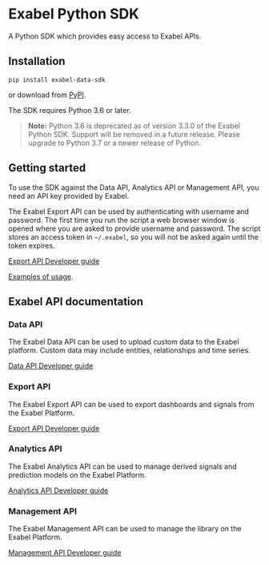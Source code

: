 # Exabel Python SDK

A Python SDK which provides easy access to Exabel APIs.

## Installation

```
pip install exabel-data-sdk
```

or download from [PyPI](https://pypi.org/project/exabel-data-sdk/).

The SDK requires Python 3.6 or later.

> **Note:**
Python 3.6 is deprecated as of version 3.3.0 of the Exabel Python SDK. Support will be removed in a future release. Please upgrade to Python 3.7 or a newer release of Python.

## Getting started

To use the SDK against the Data API, Analytics API or Management API, you need an API key provided by Exabel. 

The Exabel Export API can be used by authenticating with username and password.
The first time you run the script a web browser window is opened where you are asked to provide username and password. The script stores an access token in ``~/.exabel``, so you will not be asked again
until the token expires.

[Export API Developer guide](https://help.exabel.com/docs/exporting-via-exabel-sdk)

[Examples of usage](https://github.com/Exabel/python-sdk/tree/main/exabel_data_sdk/examples).

## Exabel API documentation

### Data API
The Exabel Data API can be used to upload custom data to the Exabel platform. Custom data may include entities, relationships and time series.

[Data API Developer guide](https://help.exabel.com/docs/data-api)

### Export API
The Exabel Export API can be used to export dashboards and signals from the Exabel Platform.

[Export API Developer guide](https://help.exabel.com/docs/exporting-via-exabel-sdk)

### Analytics API
The Exabel Analytics API can be used to manage derived signals and prediction models on the Exabel Platform.

[Analytics API Developer guide](https://help.exabel.com/docs/analytics-api)

### Management API
The Exabel Management API can be used to manage the library on the Exabel Platform.

[Management API Developer guide](https://help.exabel.com/docs/management-api)
